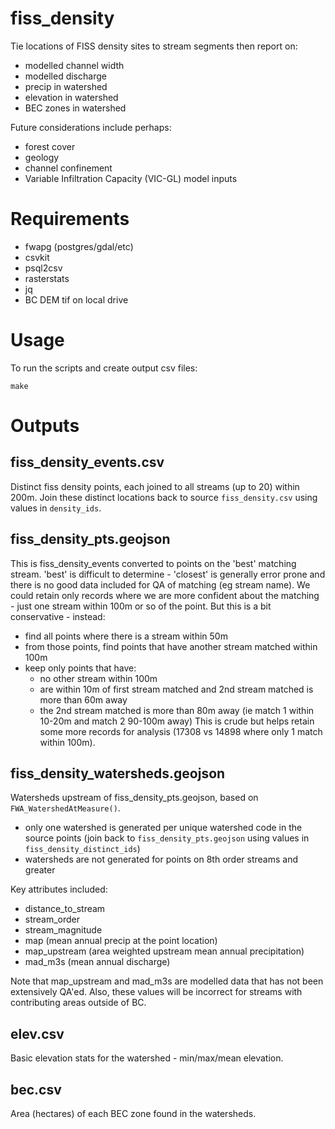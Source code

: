 # fiss_density

Tie locations of FISS density sites to stream segments then report on:

- modelled channel width
- modelled discharge
- precip in watershed
- elevation in watershed
- BEC zones in watershed

Future considerations include perhaps:
- forest cover
- geology
- channel confinement
- Variable Infiltration Capacity (VIC-GL) model inputs

# Requirements

- fwapg (postgres/gdal/etc)
- csvkit
- psql2csv
- rasterstats
- jq
- BC DEM tif on local drive

# Usage

To run the scripts and create output csv files:

    make

# Outputs

## fiss_density_events.csv

Distinct fiss density points, each joined to all streams (up to 20) within 200m.
Join these distinct locations back to source `fiss_density.csv` using values in `density_ids`.

## fiss_density_pts.geojson

This is fiss_density_events converted to points on the 'best' matching stream.
'best' is difficult to determine - 'closest' is generally error prone and there is no good data included for QA of matching (eg stream name).
We could retain only records where we are more confident about the matching - just one stream within 100m or so of the point.
But this is a bit conservative - instead:

- find all points where there is a stream within 50m
- from those points, find points that have another stream matched within 100m
- keep only points that have:
    + no other stream within 100m
    + are within 10m of first stream matched and 2nd stream matched is more than 60m away
    + the 2nd stream matched is more than 80m away (ie match 1 within 10-20m and match 2 90-100m away)
This is crude but helps retain some more records for analysis (17308 vs 14898 where only 1 match within 100m).

## fiss_density_watersheds.geojson

Watersheds upstream of fiss_density_pts.geojson, based on `FWA_WatershedAtMeasure()`.
- only one watershed is generated per unique watershed code in the source points (join back to `fiss_density_pts.geojson` using values in
  `fiss_density_distinct_ids`)
- watersheds are not generated for points on 8th order streams and greater

Key attributes included:

- distance_to_stream
- stream_order
- stream_magnitude
- map (mean annual precip at the point location)
- map_upstream (area weighted upstream mean annual precipitation)
- mad_m3s (mean annual discharge)

Note that map_upstream and mad_m3s are modelled data that has not been extensively QA'ed. Also, these values will be incorrect for streams with contributing areas outside of BC.

## elev.csv

Basic elevation stats for the watershed - min/max/mean elevation.

## bec.csv

Area (hectares) of each BEC zone found in the watersheds.